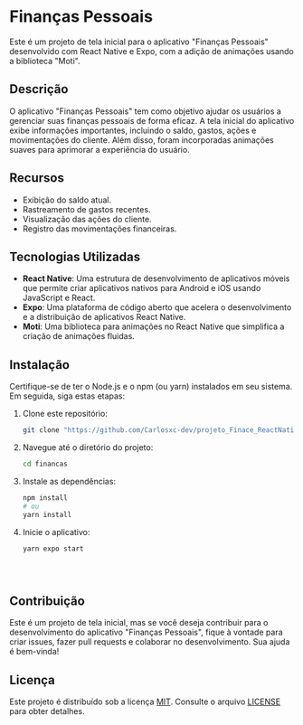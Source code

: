# Finanças Pessoais

Este é um projeto de tela inicial para o aplicativo "Finanças Pessoais" desenvolvido com React Native e Expo, com a adição de animações usando a biblioteca "Moti".

## Descrição

O aplicativo "Finanças Pessoais" tem como objetivo ajudar os usuários a gerenciar suas finanças pessoais de forma eficaz. A tela inicial do aplicativo exibe informações importantes, incluindo o saldo, gastos, ações e movimentações do cliente. Além disso, foram incorporadas animações suaves para aprimorar a experiência do usuário.

## Recursos

- Exibição do saldo atual.
- Rastreamento de gastos recentes.
- Visualização das ações do cliente.
- Registro das movimentações financeiras.

## Tecnologias Utilizadas

- **React Native**: Uma estrutura de desenvolvimento de aplicativos móveis que permite criar aplicativos nativos para Android e iOS usando JavaScript e React.
- **Expo**: Uma plataforma de código aberto que acelera o desenvolvimento e a distribuição de aplicativos React Native.
- **Moti**: Uma biblioteca para animações no React Native que simplifica a criação de animações fluidas.

## Instalação

Certifique-se de ter o Node.js e o npm (ou yarn) instalados em seu sistema. Em seguida, siga estas etapas:

1. Clone este repositório:

   ```bash
   git clone "https://github.com/Carlosxc-dev/projeto_Finace_ReactNative.git"

2. Navegue até o diretório do projeto:
    ```bash
    cd financas
    
3. Instale as dependências:
    ```bash
    npm install
    # ou
    yarn install
4. Inicie o aplicativo:
    ```bash
    yarn expo start

   
  
## Contribuição

Este é um projeto de tela inicial, mas se você deseja contribuir para o desenvolvimento do aplicativo "Finanças Pessoais", fique à vontade para criar issues, fazer pull requests e colaborar no desenvolvimento. Sua ajuda é bem-vinda!

## Licença

Este projeto é distribuído sob a licença [MIT](https://opensource.org/licenses/MIT). Consulte o arquivo [LICENSE](LICENSE) para obter detalhes.

